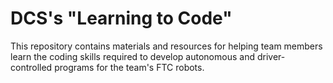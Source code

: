 # DCS's "Learning to Code"

This repository contains materials and resources for helping team members learn the coding skills required to develop autonomous and driver-controlled programs for the team's FTC robots.
